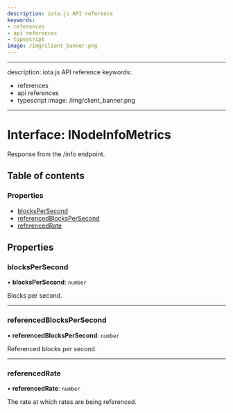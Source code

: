 ```yaml
---
description: iota.js API reference
keywords:
- references
- api references
- typescript
image: /img/client_banner.png
---
```

---
description: iota.js API reference
keywords:
- references
- api references
- typescript
image: /img/client_banner.png
---
# Interface: INodeInfoMetrics

Response from the /info endpoint.

## Table of contents

### Properties

- [blocksPerSecond](INodeInfoMetrics.md#blockspersecond)
- [referencedBlocksPerSecond](INodeInfoMetrics.md#referencedblockspersecond)
- [referencedRate](INodeInfoMetrics.md#referencedrate)

## Properties

### blocksPerSecond

• **blocksPerSecond**: `number`

Blocks per second.

___

### referencedBlocksPerSecond

• **referencedBlocksPerSecond**: `number`

Referenced blocks per second.

___

### referencedRate

• **referencedRate**: `number`

The rate at which rates are being referenced.
